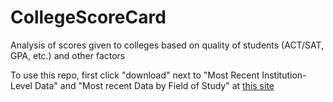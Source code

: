 # CollegeScoreCard
Analysis of scores given to colleges based on quality of students (ACT/SAT, GPA, etc.) and other factors

To use this repo, first click "download" next to "Most Recent Institution-Level Data" and "Most recent Data by Field of Study"  at [this site](https://collegescorecard.ed.gov/data)
